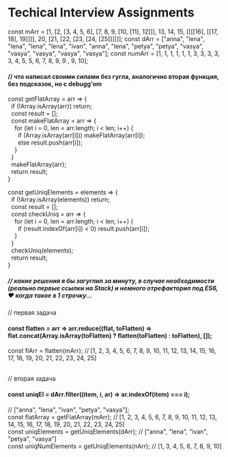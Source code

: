 # Techical Interview Assignments
const mArr = [1, [2, [3, 4, 5, 6], [7, 8, 9, [10, [11], 12]]], 13, 14, 15, [[[[16], [[17, 18], 19]]]], 20, [21, [22, [23, [24, [25]]]]]];
const dArr = ["anna", "lena", "lena", "lena", "lena", "ivan", "anna", "lena", "petya", "petya", "vasya", "vasya", "vasya", "vasya", "vasya"];
const numArr = [1, 1, 1, 1, 1, 1, 3, 3, 3, 3, 3, 4, 5, 5, 6, 7, 8, 9, 9 , 9, 10];

#### // что написал своими силами без гугла, аналогично вторая функция, без подсказок, но с debugg'om

const getFlatArray = arr =>  {
<br>
&nbsp;&nbsp;if (!Array.isArray(arr)) return;
<br>
&nbsp;&nbsp;const result = [];
  <br>
&nbsp;&nbsp;const makeFlatArray = arr => {
  <br>
&nbsp;&nbsp;&nbsp;&nbsp;for (let i = 0, len = arr.length; i < len; i++) {
    <br>
&nbsp;&nbsp;&nbsp;&nbsp;&nbsp;&nbsp;if (Array.isArray(arr[i])) makeFlatArray(arr[i]);
      <br>
&nbsp;&nbsp;&nbsp;&nbsp;&nbsp;&nbsp;else result.push(arr[i]);
      <br>
&nbsp;&nbsp;&nbsp;&nbsp;}
    <br>
&nbsp;&nbsp;}
<br>&nbsp;&nbsp;makeFlatArray(arr);
<br>&nbsp;&nbsp;return result;
<br>}

const getUniqElements = elements => {
<br>
&nbsp;&nbsp;if (!Array.isArray(elements)) return;
  <br>
&nbsp;&nbsp;const result = [];
  <br>
&nbsp;&nbsp;const checkUniq = arr => {
  <br>
&nbsp;&nbsp;&nbsp;&nbsp;for (let i = 0, len = arr.length; i < len; i++) {
    <br>
&nbsp;&nbsp;&nbsp;&nbsp;&nbsp;&nbsp;if (result.indexOf(arr[i]) < 0) result.push(arr[i]);
      <br>
&nbsp;&nbsp;&nbsp;&nbsp;}
<br>
&nbsp;&nbsp;}
<br>&nbsp;&nbsp;checkUniq(elements);
<br>&nbsp;&nbsp;return result;
<br>}
##### // какие решения я бы загуглил за минуту, в случае необходимости (реально первые ссылки на Stack) и немного отрефакторил под ES6, ♥ когда такое в 1 строчку...
// первая задача
#### const flatten = arr => arr.reduce((flat, toFlatten) => flat.concat(Array.isArray(toFlatten) ? flatten(toFlatten) : toFlatten), []);
const flArr = flatten(mArr);
// [1, 2, 3, 4, 5, 6, 7, 8, 9, 10, 11, 12, 13, 14, 15, 16, 17, 18, 19, 20, 21, 22, 23, 24, 25]

<br>// вторая задача
#### const uniqEl = dArr.filter((item, i, ar) => ar.indexOf(item) === i); 
// ["anna", "lena", "ivan", "petya", "vasya"];
<br>const flatArray = getFlatArray(mArr);
// [1, 2, 3, 4, 5, 6, 7, 8, 9, 10, 11, 12, 13, 14, 15, 16, 17, 18, 19, 20, 21, 22, 23, 24, 25]
<br>const uniqElements = getUniqElements(dArr);
// ["anna", "lena", "ivan", "petya", "vasya"]
<br>const uniqNumElements = getUniqElements(nArr);
// [1, 3, 4, 5, 6, 7, 8, 9, 10]
